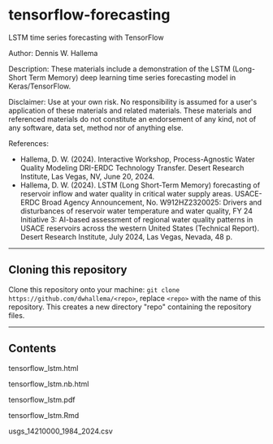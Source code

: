 # tensorflow-forecasting
LSTM time series forecasting with TensorFlow

Author: Dennis W. Hallema

Description: These materials include a demonstration of the LSTM (Long-Short Term Memory) deep learning time series forecasting model in Keras/TensorFlow.

Disclaimer: Use at your own risk. No responsibility is assumed for a user's application of these materials and related materials. These materials and referenced materials do not constitute an endorsement of any kind, not of any software, data set, method nor of anything else.

References:

-   Hallema, D. W. (2024). Interactive Workshop, Process-Agnostic Water Quality Modeling DRI-ERDC Technology Transfer. Desert Research Institute, Las Vegas, NV, June 20, 2024.
-   Hallema, D. W. (2024). LSTM (Long Short-Term Memory) forecasting of reservoir inflow and water quality in critical water supply areas. USACE-ERDC Broad Agency Announcement, No. W912HZ2320025: Drivers and disturbances of reservoir water temperature and water quality, FY 24 Initiative 3: AI-based assessment of regional water quality patterns in USACE reservoirs across the western United States (Technical Report). Desert Research Institute, July 2024, Las Vegas, Nevada, 48 p.

---

## Cloning this repository

Clone this repository onto your machine: 
`git clone https://github.com/dwhallema/<repo>`, replace `<repo>` with the name of this repository. 
This creates a new directory "repo" containing the repository files.

---

## Contents

tensorflow_lstm.html

tensorflow_lstm.nb.html

tensorflow_lstm.pdf

tensorflow_lstm.Rmd

usgs_14210000_1984_2024.csv

